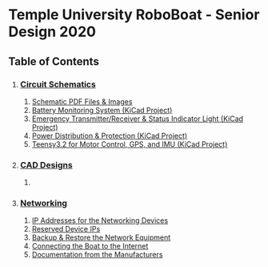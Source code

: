 # Temple University RoboBoat - Senior Design 2020 #

## Table of Contents ##

1. ### [Circuit Schematics](/KiCad_Schematics/) ###
    1. [Schematic PDF Files & Images](KiCad_Schematics/SchematicExports/)
    2. [Battery Monitoring System (KiCad Project)](KiCad_Schematics/BatteryMonitor)
    3. [Emergency Transmitter/Receiver & Status Indicator Light (KiCad Project)](KiCad_Schematics/EmergencySystem)
    4. [Power Distribution & Protection (KiCad Project)](KiCad_Schematics/PowerDistribution)
    5. [Teensy3.2 for Motor Control, GPS, and IMU (KiCad Project)](KiCad_Schematics/TeensySchematic)

2. ### [CAD Designs](/CAD_Files/) ###
    1. 

3. ### [Networking](/networking/) ###
    1. [IP Addresses for the Networking Devices](networking#network-hardware-ips)
    2. [Reserved Device IPs](networking/README.md#reserved-device-ips)
    3. [Backup & Restore the Network Equipment](networking/RouterBackups/)
    4. [Connecting the Boat to the Internet](networking/Connect_to_Internet.md)
    5. [Documentation from the Manufacturers](networking/README.md#hardware-documentation)
